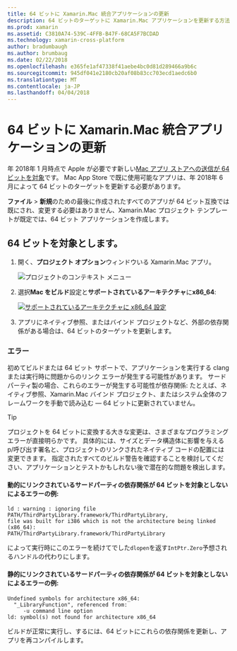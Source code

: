 ```yaml
---
title: 64 ビットに Xamarin.Mac 統合アプリケーションの更新
description: 64 ビットのターゲットに Xamarin.Mac アプリケーションを更新する方法を説明します。
ms.prod: xamarin
ms.assetid: C3810A74-539C-4FFB-B47F-68CA5F7BCDAD
ms.technology: xamarin-cross-platform
author: bradumbaugh
ms.author: brumbaug
ms.date: 02/22/2018
ms.openlocfilehash: e365fe1af47338f41aebe4bc0d81d289466a9b6c
ms.sourcegitcommit: 945df041e2180cb20af08b83cc703ecd1aedc6b0
ms.translationtype: MT
ms.contentlocale: ja-JP
ms.lasthandoff: 04/04/2018
---
```

# <a name="updating-xamarinmac-unified-applications-to-64-bit"></a>64 ビットに Xamarin.Mac 統合アプリケーションの更新

年 2018年 1 月時点で Apple が必要です新しい[Mac アプリ ストアへの送信が 64 ビットを対象](https://developer.apple.com/news/?id=06282017a)です。 Mac App Store で既に使用可能なアプリは、年 2018年 6 月によって 64 ビットのターゲットを更新する必要があります。

**ファイル** > **新規**のための最後に作成されたすべてのアプリが 64 ビット互換では既にされ、変更する必要はありません、Xamarin.Mac プロジェクト テンプレートが既定では、64 ビット アプリケーションを作成します。

## <a name="targeting-64-bit"></a>64 ビットを対象とします。

1. 開く、**プロジェクト オプション**ウィンドウいる Xamarin.Mac アプリ。

   ![プロジェクトのコンテキスト メニュー](mac-64-bit-images/1-contextual_menu-vsmac.png "プロジェクトのコンテキスト メニュー")

2. 選択**Mac をビルド**設定と**サポートされているアーキテクチャ**に**x86\_64**:

   [![サポートされているアーキテクチャに x86_64 設定](mac-64-bit-images/2-project_options-vsmac.png "x86_64 にサポートされているアーキテクチャの設定")](mac-64-bit-images/2-project_options-vsmac-large.png#lightbox)

3. アプリにネイティブ参照、またはバインド プロジェクトなど、外部の依存関係がある場合は、64 ビットのターゲットを更新します。

### <a name="errors"></a>エラー

初めてビルドまたは 64 ビット サポートで、アプリケーションを実行する clang または実行時に問題からのリンク エラーが発生する可能性があります。 サード パーティ製の場合、これらのエラーが発生する可能性が依存関係: たとえば、ネイティブ参照、Xamarin.Mac バインド プロジェクト、またはシステム全体のフレームワークを手動で読み込む — 64 ビットに更新されていません。

> [!TIP]
> プロジェクトを 64 ビットに変換する大きな変更は、さまざまなプログラミング エラーが直接明らかです。 具体的には、サイズとデータ構造体に影響を与える p/呼び出す署名と、プロジェクトのリンクされたネイティブ コードの配置には変更できます。 指定されたすべてのビルド警告を確認することを検討してください、アプリケーションとテストかもしれない後で潜在的な問題を検出します。

#### <a name="example-error-resulting-from-a-dynamically-linked-third-party-dependency-that-does-not-target-64-bit"></a>動的にリンクされているサードパーティの依存関係が 64 ビットを対象としないによるエラーの例:

```console
ld : warning : ignoring file PATH/ThirdPartyLibrary.framework/ThirdPartyLibrary, 
file was built for i386 which is not the architecture being linked (x86_64): 
PATH/ThirdPartyLibrary.framework/ThirdPartyLibrary 
```

によって実行時にこのエラーを続けてでした`dlopen`を返す`IntPtr.Zero`予想されるハンドルの代わりにします。

#### <a name="example-error-resulting-from-a-statically-linked-third-party-dependency-that-does-not-target-64-bit"></a>静的にリンクされているサードパーティの依存関係が 64 ビットを対象としないによるエラーの例:

```console
Undefined symbols for architecture x86_64:
  "_LibraryFunction", referenced from:
     -u command line option
ld: symbol(s) not found for architecture x86_64 
```

ビルドが正常に実行し、するには、64 ビットにこれらの依存関係を更新し、アプリを再コンパイルします。

